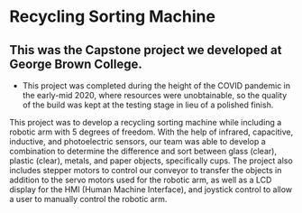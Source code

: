 # Recycling Sorting Machine

## This was the Capstone project we developed at George Brown College.
- This project was completed during the height of the COVID pandemic in the early-mid 2020, where resources were unobtainable, so the quality of the build was kept at the testing stage in lieu of a polished finish.

This project was to develop a recycling sorting machine while including a robotic arm with 5 degrees of freedom.
With the help of infrared, capacitive, inductive, and photoelectric sensors, our team was able to develop a combination to determine the difference and sort between glass (clear), plastic (clear), metals, and paper objects, specifically cups.
The project also includes stepper motors to control our conveyor to transfer the objects in addition to the servo motors used for the robotic arm, as well as a LCD display for the HMI (Human Machine Interface), and joystick control to allow a user to manually control the robotic arm.
